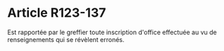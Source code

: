 # Article R123-137

Est rapportée par le greffier toute inscription d'office effectuée au vu de renseignements qui se révèlent erronés.
